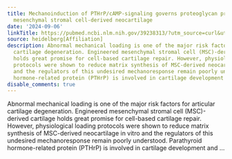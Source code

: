 ```yaml
---
title: Mechanoinduction of PTHrP/cAMP-signaling governs proteoglycan production in
  mesenchymal stromal cell-derived neocartilage
date: '2024-09-06'
linkTitle: https://pubmed.ncbi.nlm.nih.gov/39238313/?utm_source=curl&utm_medium=rss&utm_campaign=pubmed-2&utm_content=1FakS-2QOkCT8HsMOQP1bCRQ4YzyumYOmxmF0moLsQ3dFB1E9V&fc=20220326224207&ff=20240906182443&v=2.18.0.post9+e462414
source: heidelberg[Affiliation]
description: Abnormal mechanical loading is one of the major risk factors for articular
  cartilage degeneration. Engineered mesenchymal stromal cell (MSC)-derived cartilage
  holds great promise for cell-based cartilage repair. However, physiological loading
  protocols were shown to reduce matrix synthesis of MSC-derived neocartilage in vitro
  and the regulators of this undesired mechanoresponse remain poorly understood. Parathyroid
  hormone-related protein (PTHrP) is involved in cartilage development and ...
disable_comments: true
---
```

Abnormal mechanical loading is one of the major risk factors for articular cartilage degeneration. Engineered mesenchymal stromal cell (MSC)-derived cartilage holds great promise for cell-based cartilage repair. However, physiological loading protocols were shown to reduce matrix synthesis of MSC-derived neocartilage in vitro and the regulators of this undesired mechanoresponse remain poorly understood. Parathyroid hormone-related protein (PTHrP) is involved in cartilage development and ...